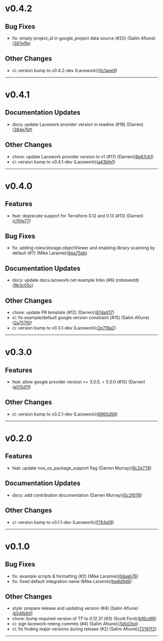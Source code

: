 # v0.4.2

## Bug Fixes
* fix: empty project_id in google_project data source (#20) (Salim Afiune)([387e1fe](https://github.com/lacework/terraform-gcp-gar/commit/387e1fe96709e08728786eaa44005cb822b41b0a))
## Other Changes
* ci: version bump to v0.4.2-dev (Lacework)([0c1aee9](https://github.com/lacework/terraform-gcp-gar/commit/0c1aee990155fb0f5281c86eb89fbf8c07c0744c))
---
# v0.4.1

## Documentation Updates
* docs: update Lacework provider version in readme (#18) (Darren)([384e7bf](https://github.com/lacework/terraform-gcp-gar/commit/384e7bf1adfc3b61d8e45a276dcc43550546635c))
## Other Changes
* chore: update Lacework provider version to v1 (#17) (Darren)([8e67cb1](https://github.com/lacework/terraform-gcp-gar/commit/8e67cb1d269cd7ad34849e29c38ddcd244f6bad4))
* ci: version bump to v0.4.1-dev (Lacework)([a43bfe1](https://github.com/lacework/terraform-gcp-gar/commit/a43bfe1eef31d47dc6ae4c17dd45b49889910e46))
---
# v0.4.0

## Features
* feat: deprecate support for Terraform 0.12 and 0.13 (#13) (Darren)([cf5fe77](https://github.com/lacework/terraform-gcp-gar/commit/cf5fe778a66c9de770577ee03ee16e16f34d84c4))
## Bug Fixes
* fix: adding roles/storage.objectViewer and enabling library scanning by default (#7) (Mike Laramie)([6ea75eb](https://github.com/lacework/terraform-gcp-gar/commit/6ea75ebd67feba5ed5d547402eab66ac677d7760))
## Documentation Updates
* docs: update docs.lacework.net example links (#6) (robewedd)([9b3c05c](https://github.com/lacework/terraform-gcp-gar/commit/9b3c05c07c62a3fbb17ae2a5c5121624e1d3e31b))
## Other Changes
* chore: update PR template (#12) (Darren)([87da017](https://github.com/lacework/terraform-gcp-gar/commit/87da017cb6bb55310e5475baecc96341529a286b))
* ci: fix example/default google version constraint (#15) (Salim Afiune)([2a757f0](https://github.com/lacework/terraform-gcp-gar/commit/2a757f05a6e8766a709e5dbd79381f01ecab3f92))
* ci: version bump to v0.3.1-dev (Lacework)([2e719a2](https://github.com/lacework/terraform-gcp-gar/commit/2e719a26f1ef08642049198976d168a78f00c8f2))
---
# v0.3.0

## Features
* feat: allow google provider version >= 3.0.0, < 5.0.0 (#10) (Darren)([e515d11](https://github.com/lacework/terraform-gcp-gar/commit/e515d11bda489c6ab65c88e57f20e5edc9211a1b))
## Other Changes
* ci: version bump to v0.2.1-dev (Lacework)([8965d56](https://github.com/lacework/terraform-gcp-gar/commit/8965d56a663ea62ff17ee9a2517ed51392ac15d6))
---
# v0.2.0

## Features
* feat: update non_os_package_support flag (Darren Murray)([9c2e776](https://github.com/lacework/terraform-gcp-gar/commit/9c2e7765e067d512bd61f6282fec99dec4ab1207))
## Documentation Updates
* docs: add contribution documentation (Darren Murray)([0c2f078](https://github.com/lacework/terraform-gcp-gar/commit/0c2f078beec1fe07a86b202d032cc93d923f2921))
## Other Changes
* ci: version bump to v0.1.1-dev (Lacework)([f764a19](https://github.com/lacework/terraform-gcp-gar/commit/f764a19a3772b3cc723652208f9e642ab9ec3a56))
---
# v0.1.0

## Bug Fixes
* fix: example scripts & formatting (#2) (Mike Laramie)([0daab76](https://github.com/lacework/terraform-gcp-gar/commit/0daab76dcd61c5dc65249d14b1aebf3b4cdffca2))
* fix: fixed default integration name (Mike Laramie)([be8d9d6](https://github.com/lacework/terraform-gcp-gar/commit/be8d9d6296fdb4ae31b1cdf5ae2be731c6c29fd5))
## Other Changes
* style: prepare release and updating version (#4) (Salim Afiune)([b54fb60](https://github.com/lacework/terraform-gcp-gar/commit/b54fb60d6f0d0a0408d227ed6d279a352ff8a1ce))
* chore: bump required version of TF to 0.12.31 (#3) (Scott Ford)([bf6cdf6](https://github.com/lacework/terraform-gcp-gar/commit/bf6cdf68a271cc49560dd66bb60fd590b0b1328c))
* ci: sign lacework-releng commits (#4) (Salim Afiune)([7a5d2bd](https://github.com/lacework/terraform-gcp-gar/commit/7a5d2bd2b5468d6d6e1537bcbdfa0cbbefded641))
* ci: fix finding major versions during release (#2) (Salim Afiune)([72197f2](https://github.com/lacework/terraform-gcp-gar/commit/72197f2f20bf5d67710a2bc2d38d4844427e6d77))
---
